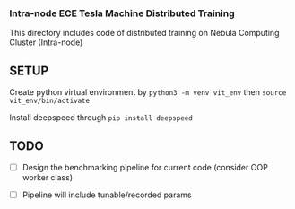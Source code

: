 ### Intra-node ECE Tesla Machine Distributed Training

This directory includes code of distributed training on Nebula Computing Cluster (Intra-node)

## SETUP

Create python virtual environment by `python3 -m venv vit_env` then `source vit_env/bin/activate`

Install deepspeed through `pip install deepspeed`

## TODO

- [ ] Design the benchmarking pipeline for current code (consider OOP worker class)
- [ ] Pipeline will include tunable/recorded params

